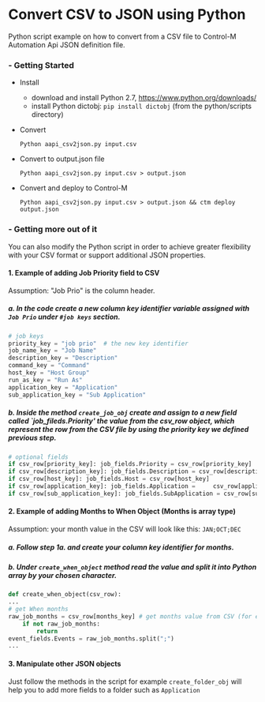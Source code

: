 # Convert CSV to JSON using Python
Python script example on how to convert from a CSV file to Control-M Automation Api JSON definition file.


### - Getting Started
* Install
    - download and install Python 2.7, https://www.python.org/downloads/
    - install Python dictobj: 
        ```pip install dictobj```  (from the python/scripts directory)
        

* Convert
    ```
    Python aapi_csv2json.py input.csv
    ```
* Convert to output.json file
    ```
    Python aapi_csv2json.py input.csv > output.json
    ```

* Convert and deploy to Control-M
    ```
    Python aapi_csv2json.py input.csv > output.json && ctm deploy output.json
    ```

### - Getting more out of it
You can also modify the Python script in order to achieve greater flexibility with your CSV format or support additional JSON properties.
#### 1. Example of adding Job Priority field to CSV
Assumption: "Job Prio" is the column header.

##### a. In the code create a new column key identifier variable assigned with `Job Prio` under `#job keys` section.
```python
# job keys
priority_key = "job prio"  # the new key identifier
job_name_key = "Job Name"
description_key = "Description"
command_key = "Command"
host_key = "Host Group"
run_as_key = "Run As"
application_key = "Application"
sub_application_key = "Sub Application"
```
##### b. Inside the method `create_job_obj` create and assign to a new field called `job_fileds.Priority' the value from the csv_row object, which represent the row from the CSV file by using the priority key we defined previous step.
```python
# optional fields
if csv_row[priority_key]: job_fields.Priority = csv_row[priority_key]  # the new field
if csv_row[description_key]: job_fields.Description = csv_row[description_key]
if csv_row[host_key]: job_fields.Host = csv_row[host_key]
if csv_row[application_key]: job_fields.Application =     csv_row[application_key]
if csv_row[sub_application_key]: job_fields.SubApplication = csv_row[sub_application_key]
```
#### 2. Example of adding Months to When Object (Months is array type)
Assumption: your month value in the CSV will look like this: `JAN;OCT;DEC`

##### a. Follow step 1a. and create your column key identifier for months.

##### b. Under `create_when_object` method read the value and split it into Python array by your chosen character.
```python
def create_when_object(csv_row):
...
# get When months
raw_job_months = csv_row[months_key] # get months value from CSV (for example:JAN;OCT;DEC)
    if not raw_job_months:
        return
event_fields.Events = raw_job_months.split(";")
...
```
#### 3. Manipulate other JSON objects
Just follow the methods in the script for example `create_folder_obj` will help you to add more fields to a folder such as `Application`
